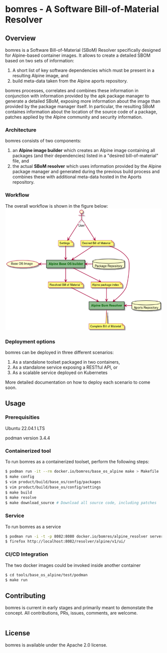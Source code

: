 # bomres - A Software Bill-of-Material Resolver

## Overview

bomres is a Software Bill-of-Material (SBoM) Resolver specifically designed for Alpine-based container images. It allows to create a detailed SBOM based on two sets of information:

1. A short list of key software dependencies which must be present in a resulting Alpine image, and
2. build meta-data taken from the Alpine aports repository.

bomres processes, correlates and combines these information in conjunction with information provided by the apk package manager to generate a detailed SBoM, exposing more information about the image than provided by the package manager itself. In particular, the resulting SBoM containes information about the location of the source code of a package, patches applied by the Alpine community and security information.


### Architecture

bomres consists of two components:

1. an **Alpine image builder** which creates an Alpine image containing all packages (and their dependencies) listed in a "desired bill-of-material" file, and
2. the actual **SBoM resolver** which uses information provided by the Alpine package manager and generated during the previous build process and combines these with additional meta-data hosted in the Aports repository.

### Workflow

The overall workflow is shown in the figure below:
![Workflow](docs/figures/workflow.png)


### Deployment options

bomres can be deployed in three different scenarios:

1. As a standalone toolset packaged in two containers,
2. As a standalone service exposing a RESTful API, or
3. As a scalable service deployed on Kubernetes

More detailed documentation on how to deploy each scenario to come soon.


## Usage

### Prerequisities

Ubuntu 22.04.1 LTS

podman version 3.4.4



### Containerized tool

To run bomres as a containerized toolset, perform the following steps:

```bash
$ podman run -it --rm docker.io/bomres/base_os_alpine make > Makefile
$ make config
$ vim product/build/base_os/config/packages
$ vim product/build/base_os/config/settings
$ make build
$ make resolve
$ make download_source # Download all source code, including patches
```

### Service

To run bomres as a service 

```bash
$ podman run -i -t -p 8082:8080 docker.io/bomres/alpine_resolver server
$ firefox http://localhost:8082/resolver/alpine/v1/ui/ 
```

### CI/CD Integration 

The two docker images could be invoked inside another container

```bash
$ cd tools/base_os_alpine/test/podman  
$ make run 
```




## Contributing

bomres is current in early stages and primarily meant to demonstate the concept. All contributions, PRs, issues, comments, are welcome.



```bash

```


## License

bomres is available under the Apache 2.0 license.
